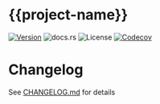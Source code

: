 # {{project-name}}

[![Version](https://img.shields.io/crates/v/{{project-name}}.svg)](https://crates.io/crates/{{project-name}})
![docs.rs](https://img.shields.io/docsrs/{{project-name}})
![License](https://img.shields.io/crates/l/{{project-name}}.svg)
[![Codecov](https://img.shields.io/codecov/c/github/ark0f/{{project-name}})](https://app.codecov.io/gh/ark0f/{{project-name}})

# Changelog
See [CHANGELOG.md](CHANGELOG.md) for details
